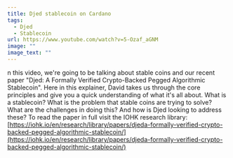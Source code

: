```yaml
---
title: Djed stablecoin on Cardano
tags:
  - Djed
  - Stablecoin
url: https://www.youtube.com/watch?v=5-Ozaf_aGNM
image: ""
image_text: ""
---
```


n this video, we're going to be talking about stable coins and our recent paper "Djed: A Formally Verified Crypto-Backed Pegged Algorithmic Stablecoin". Here in this explainer, David takes us through the core principles and give you a quick understanding of what it's all about. What is a stablecoin? What is the problem that stable coins are trying to solve? What are the challenges in doing this? And how is Djed looking to address these? To read the paper in full visit the IOHK research library: [https://iohk.io/en/research/library/papers/djeda-formally-verified-crypto-backed-pegged-algorithmic-stablecoin/](https://iohk.io/en/research/library/papers/djeda-formally-verified-crypto-backed-pegged-algorithmic-stablecoin/)
